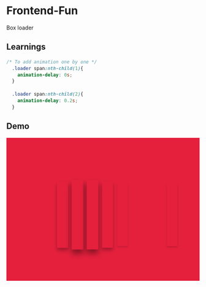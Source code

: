 # Frontend-Fun
Box loader

## Learnings

```css
/* To add animation one by one */
  .loader span:nth-child(1){
    animation-delay: 0s;
  }

  .loader span:nth-child(2){
    animation-delay: 0.2s;
  }

```
## Demo
![alt text](image.png)
